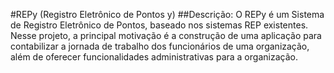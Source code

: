 #REPy (Registro Eletrônico de Pontos y)
##Descrição:
O REPy é um Sistema de Registro Eletrônico de Pontos, baseado nos sistemas REP existentes. Nesse projeto, a principal motivação é a construção de uma aplicação para contabilizar a jornada de trabalho dos funcionários de uma organização, além de oferecer funcionalidades administrativas para a organização.